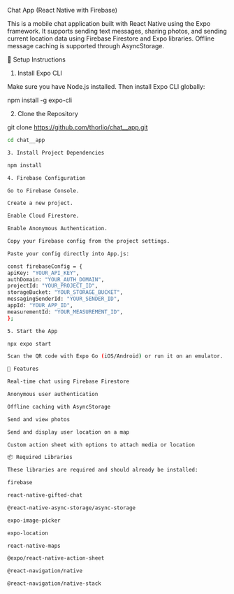 Chat App (React Native with Firebase)

This is a mobile chat application built with React Native using the Expo framework. It supports sending text messages, sharing photos, and sending current location data using Firebase Firestore and Expo libraries. Offline message caching is supported through AsyncStorage.

🚀 Setup Instructions

1. Install Expo CLI

Make sure you have Node.js installed. Then install Expo CLI globally:

npm install -g expo-cli

2. Clone the Repository

git clone https://github.com/thorlio/chat__app.git

```bash
cd chat__app

3. Install Project Dependencies

npm install

4. Firebase Configuration

Go to Firebase Console.

Create a new project.

Enable Cloud Firestore.

Enable Anonymous Authentication.

Copy your Firebase config from the project settings.

Paste your config directly into App.js:

const firebaseConfig = {
apiKey: "YOUR_API_KEY",
authDomain: "YOUR_AUTH_DOMAIN",
projectId: "YOUR_PROJECT_ID",
storageBucket: "YOUR_STORAGE_BUCKET",
messagingSenderId: "YOUR_SENDER_ID",
appId: "YOUR_APP_ID",
measurementId: "YOUR_MEASUREMENT_ID",
};

5. Start the App

npx expo start

Scan the QR code with Expo Go (iOS/Android) or run it on an emulator.

📱 Features

Real-time chat using Firebase Firestore

Anonymous user authentication

Offline caching with AsyncStorage

Send and view photos

Send and display user location on a map

Custom action sheet with options to attach media or location

📦 Required Libraries

These libraries are required and should already be installed:

firebase

react-native-gifted-chat

@react-native-async-storage/async-storage

expo-image-picker

expo-location

react-native-maps

@expo/react-native-action-sheet

@react-navigation/native

@react-navigation/native-stack
```
